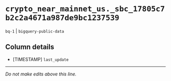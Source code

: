 # `crypto_near_mainnet_us._sbc_17805c7b2c2a4671a987de9bc1237539`
`bq-1` | `bigquery-public-data`

## Column details
* [TIMESTAMP] `last_update`

-------------------------------------------------------------------------------
*Do not make edits above this line.*
